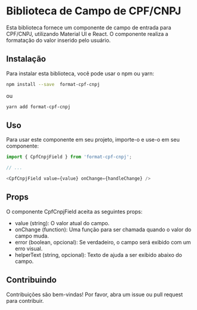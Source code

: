# Biblioteca de Campo de CPF/CNPJ

Esta biblioteca fornece um componente de campo de entrada para CPF/CNPJ, utilizando Material UI e React. O componente realiza a formatação do valor inserido pelo usuário.

## Instalação

Para instalar esta biblioteca, você pode usar o npm ou yarn:

```bash
npm install --save  format-cpf-cnpj
```
ou
```bash
yarn add format-cpf-cnpj
```

## Uso

Para usar este componente em seu projeto, importe-o e use-o em seu componente:


```ts
import { CpfCnpjField } from 'format-cpf-cnpj';

// ...

<CpfCnpjField value={value} onChange={handleChange} />
```

## Props

O componente CpfCnpjField aceita as seguintes props:

- value (string): O valor atual do campo.
- onChange (function): Uma função para ser chamada quando o valor do campo muda.
- error (boolean, opcional): Se verdadeiro, o campo será exibido com um erro visual.
- helperText (string, opcional): Texto de ajuda a ser exibido abaixo do campo.


## Contribuindo

Contribuições são bem-vindas! Por favor, abra um issue ou pull request para contribuir.
